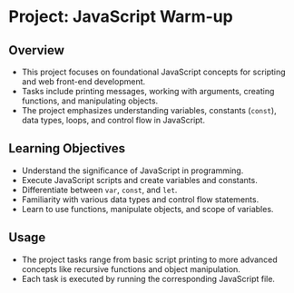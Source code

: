 # Project: JavaScript Warm-up

## Overview
- This project focuses on foundational JavaScript concepts for scripting and web front-end development.
- Tasks include printing messages, working with arguments, creating functions, and manipulating objects.
- The project emphasizes understanding variables, constants (`const`), data types, loops, and control flow in JavaScript.


## Learning Objectives
- Understand the significance of JavaScript in programming.
- Execute JavaScript scripts and create variables and constants.
- Differentiate between `var`, `const`, and `let`.
- Familiarity with various data types and control flow statements.
- Learn to use functions, manipulate objects, and scope of variables.

## Usage
- The project tasks range from basic script printing to more advanced concepts like recursive functions and object manipulation.
- Each task is executed by running the corresponding JavaScript file.